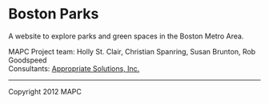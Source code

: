 # Boston Parks

A website to explore parks and green spaces in the Boston Metro Area.

MAPC Project team: Holly St. Clair, Christian Spanring, Susan Brunton, Rob Goodspeed  
Consultants: [Appropriate Solutions, Inc.](http://www.appropriatesolutions.com/)

---

Copyright 2012 MAPC